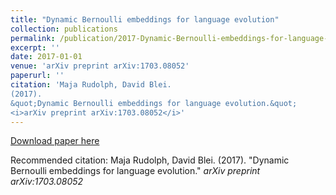 ```yaml
---
title: "Dynamic Bernoulli embeddings for language evolution"
collection: publications
permalink: /publication/2017-Dynamic-Bernoulli-embeddings-for-language-evolution
excerpt: ''
date: 2017-01-01
venue: 'arXiv preprint arXiv:1703.08052'
paperurl: ''
citation: 'Maja Rudolph, David Blei.
(2017).
&quot;Dynamic Bernoulli embeddings for language evolution.&quot;
<i>arXiv preprint arXiv:1703.08052</i>'
---
```



[Download paper here]()

Recommended citation: Maja Rudolph, David Blei.
(2017).
&quot;Dynamic Bernoulli embeddings for language evolution.&quot;
<i>arXiv preprint arXiv:1703.08052</i>